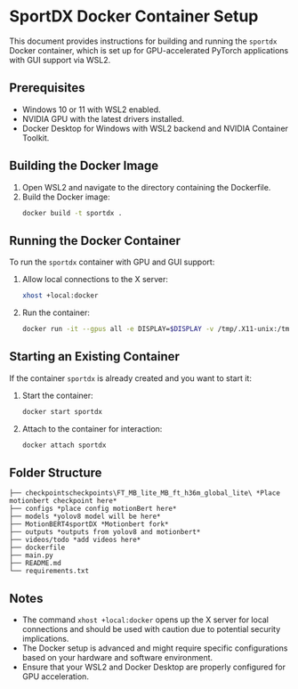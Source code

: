 # SportDX Docker Container Setup

This document provides instructions for building and running the `sportdx` Docker container, which is set up for GPU-accelerated PyTorch applications with GUI support via WSL2.

## Prerequisites

- Windows 10 or 11 with WSL2 enabled.
- NVIDIA GPU with the latest drivers installed.
- Docker Desktop for Windows with WSL2 backend and NVIDIA Container Toolkit.

## Building the Docker Image

1. Open WSL2 and navigate to the directory containing the Dockerfile.
2. Build the Docker image:
   ```bash
   docker build -t sportdx .
   ```

## Running the Docker Container

To run the `sportdx` container with GPU and GUI support:

1. Allow local connections to the X server:
   ```bash
   xhost +local:docker
   ```

2. Run the container:
   ```bash
   docker run -it --gpus all -e DISPLAY=$DISPLAY -v /tmp/.X11-unix:/tmp/.X11-unix sportdx
   ```

## Starting an Existing Container

If the container `sportdx` is already created and you want to start it:

1. Start the container:
   ```bash
   docker start sportdx
   ```

2. Attach to the container for interaction:
   ```bash
   docker attach sportdx
   ```

## Folder Structure

```
├── checkpointscheckpoints\FT_MB_lite_MB_ft_h36m_global_lite\ *Place motionbert checkpoint here*
├── configs *place config motionBert here*
├── models *yolov8 model will be here*
├── MotionBERT4sportDX *Motionbert fork*
├── outputs *outputs from yolov8 and motionbert*
├── videos/todo *add videos here*
├── dockerfile
├── main.py
├── README.md
└── requirements.txt
```

## Notes

- The command `xhost +local:docker` opens up the X server for local connections and should be used with caution due to potential security implications.
- The Docker setup is advanced and might require specific configurations based on your hardware and software environment.
- Ensure that your WSL2 and Docker Desktop are properly configured for GPU acceleration.

